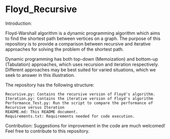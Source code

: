 # Floyd_Recursive

Introduction:

Floyd-Warshall algorithm is a dynamic programming algorithm which aims to find the shortest path between vertices on a graph. The purpose of this repository is to provide a comparison between recursive and iterative approaches for solving the problem of the shortest path. 

Dynamic programming has both top-down (Memoization) and bottom-up (Tabulation) approaches, which uses recursion and iteration respectively. Different approaches may be best suited for varied situations, which we seek to answer in this illustration. 

The repository has the following structure:

    Recursive.py: Contains the recursive version of Floyd's algorithm.
    Iteration.py: Contains the iterative version of Floyd's algorithm 
    Performance_Test.py: Run the script to compare the performance of Recursive versus Iteration 
    README.md: This README document.
    Requirements.txt: Requirements needed for code execution. 

Contribution: 
    Suggestions for improvement in the code are much welcomed! Feel free to contribute to this repository. 
    
